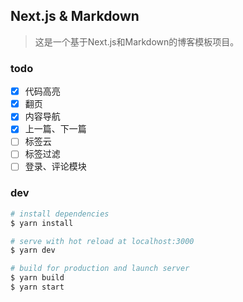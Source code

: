 ## Next.js & Markdown

> 这是一个基于Next.js和Markdown的博客模板项目。

### todo

- [x] 代码高亮
- [x] 翻页
- [x] 内容导航
- [x] 上一篇、下一篇
- [ ] 标签云
- [ ] 标签过滤
- [ ] 登录、评论模块

### dev

```bash
# install dependencies
$ yarn install

# serve with hot reload at localhost:3000
$ yarn dev

# build for production and launch server
$ yarn build
$ yarn start
```
